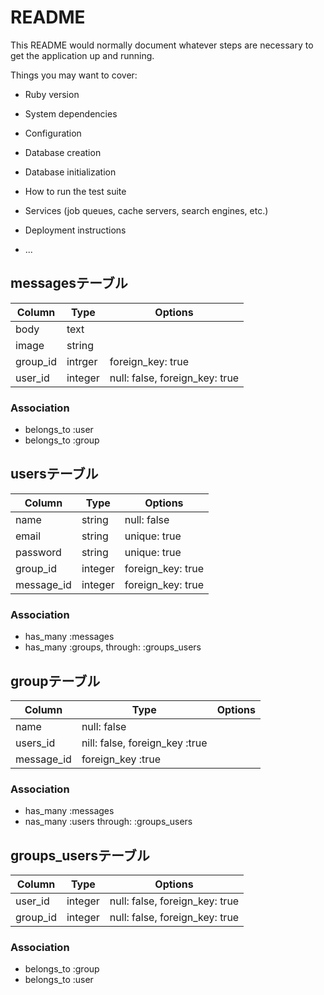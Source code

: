 # README

This README would normally document whatever steps are necessary to get the
application up and running.

Things you may want to cover:

* Ruby version

* System dependencies

* Configuration

* Database creation

* Database initialization

* How to run the test suite

* Services (job queues, cache servers, search engines, etc.)

* Deployment instructions

* ...


## messagesテーブル

|Column|Type|Options|
|------|----|-------|
|body|text|
|image|string|
|group_id|intrger|foreign_key: true
|user_id|integer|null: false, foreign_key: true

### Association
- belongs_to :user
- belongs_to :group

## usersテーブル

|Column|Type|Options|
|------|----|-------|
|name|string|null: false
|email|string|unique: true
|password|string|unique: true
|group_id|integer|foreign_key: true
|message_id|integer|foreign_key: true

### Association
- has_many :messages
- has_many :groups, through: :groups_users

## groupテーブル

|Column|Type|Options|
|------|----|-------|
|name|null: false
|users_id|nill: false, foreign_key :true
|message_id|foreign_key :true

### Association
- has_many :messages
- nas_many :users through: :groups_users

## groups_usersテーブル

|Column|Type|Options|
|------|----|-------|
|user_id|integer|null: false, foreign_key: true|
|group_id|integer|null: false, foreign_key: true|

### Association
- belongs_to :group
- belongs_to :user